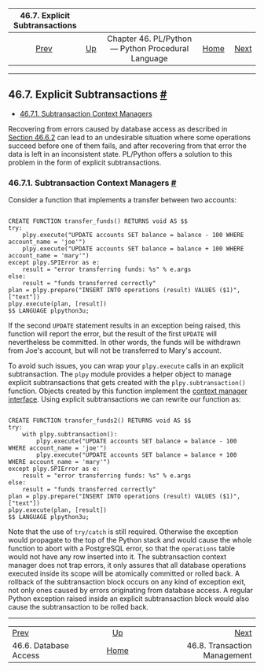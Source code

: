 <!--?xml version="1.0" encoding="UTF-8" standalone="no"?-->

|              46.7. Explicit Subtransactions             |                                                                          |                                                    |                                                       |                                                                    |
| :-----------------------------------------------------: | :----------------------------------------------------------------------- | :------------------------------------------------: | ----------------------------------------------------: | -----------------------------------------------------------------: |
| [Prev](plpython-database.html "46.6. Database Access")  | [Up](plpython.html "Chapter 46. PL/Python — Python Procedural Language") | Chapter 46. PL/Python — Python Procedural Language | [Home](index.html "PostgreSQL 17devel Documentation") |  [Next](plpython-transactions.html "46.8. Transaction Management") |

***

## 46.7. Explicit Subtransactions [#](#PLPYTHON-SUBTRANSACTION)

* [46.7.1. Subtransaction Context Managers](plpython-subtransaction.html#PLPYTHON-SUBTRANSACTION-CONTEXT-MANAGERS)

Recovering from errors caused by database access as described in [Section 46.6.2](plpython-database.html#PLPYTHON-TRAPPING "46.6.2. Trapping Errors") can lead to an undesirable situation where some operations succeed before one of them fails, and after recovering from that error the data is left in an inconsistent state. PL/Python offers a solution to this problem in the form of explicit subtransactions.

### 46.7.1. Subtransaction Context Managers [#](#PLPYTHON-SUBTRANSACTION-CONTEXT-MANAGERS)

Consider a function that implements a transfer between two accounts:

```

CREATE FUNCTION transfer_funds() RETURNS void AS $$
try:
    plpy.execute("UPDATE accounts SET balance = balance - 100 WHERE account_name = 'joe'")
    plpy.execute("UPDATE accounts SET balance = balance + 100 WHERE account_name = 'mary'")
except plpy.SPIError as e:
    result = "error transferring funds: %s" % e.args
else:
    result = "funds transferred correctly"
plan = plpy.prepare("INSERT INTO operations (result) VALUES ($1)", ["text"])
plpy.execute(plan, [result])
$$ LANGUAGE plpython3u;
```

If the second `UPDATE` statement results in an exception being raised, this function will report the error, but the result of the first `UPDATE` will nevertheless be committed. In other words, the funds will be withdrawn from Joe's account, but will not be transferred to Mary's account.

To avoid such issues, you can wrap your `plpy.execute` calls in an explicit subtransaction. The `plpy` module provides a helper object to manage explicit subtransactions that gets created with the `plpy.subtransaction()` function. Objects created by this function implement the [context manager interface](https://docs.python.org/library/stdtypes.html#context-manager-types). Using explicit subtransactions we can rewrite our function as:

```

CREATE FUNCTION transfer_funds2() RETURNS void AS $$
try:
    with plpy.subtransaction():
        plpy.execute("UPDATE accounts SET balance = balance - 100 WHERE account_name = 'joe'")
        plpy.execute("UPDATE accounts SET balance = balance + 100 WHERE account_name = 'mary'")
except plpy.SPIError as e:
    result = "error transferring funds: %s" % e.args
else:
    result = "funds transferred correctly"
plan = plpy.prepare("INSERT INTO operations (result) VALUES ($1)", ["text"])
plpy.execute(plan, [result])
$$ LANGUAGE plpython3u;
```

Note that the use of `try/catch` is still required. Otherwise the exception would propagate to the top of the Python stack and would cause the whole function to abort with a PostgreSQL error, so that the `operations` table would not have any row inserted into it. The subtransaction context manager does not trap errors, it only assures that all database operations executed inside its scope will be atomically committed or rolled back. A rollback of the subtransaction block occurs on any kind of exception exit, not only ones caused by errors originating from database access. A regular Python exception raised inside an explicit subtransaction block would also cause the subtransaction to be rolled back.

***

|                                                         |                                                                          |                                                                    |
| :------------------------------------------------------ | :----------------------------------------------------------------------: | -----------------------------------------------------------------: |
| [Prev](plpython-database.html "46.6. Database Access")  | [Up](plpython.html "Chapter 46. PL/Python — Python Procedural Language") |  [Next](plpython-transactions.html "46.8. Transaction Management") |
| 46.6. Database Access                                   |           [Home](index.html "PostgreSQL 17devel Documentation")          |                                       46.8. Transaction Management |
